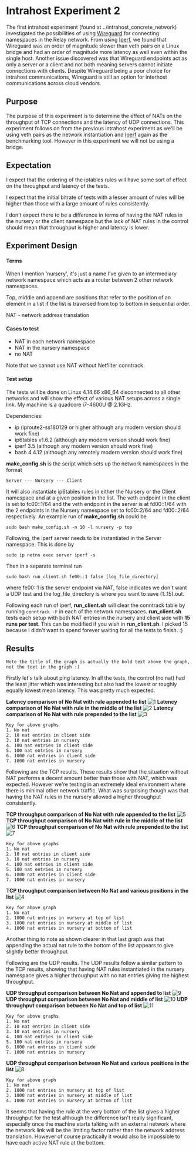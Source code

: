 # Intrahost Experiment 2

The first intrahost experiment (found at ../intrahost_concrete_network)
investigated the possibilities of using [Wireguard](https://www.wireguard.com/)
for connecting namespaces in the Relay network. From using
[Iperf](https://iperf.fr/), we found that Wireguard was an order of magnitude
slower than veth pairs on a Linux bridge and had an order of magnitude more
latency as well even within the single host. Another issue discovered was that
Wireguard endpoints act as only a server or a client and not both meaning
servers cannot initiate connections with clients. Despite Wireguard being a poor
choice for intrahost communications, Wireguard is still an option for interhost
communications across cloud vendors.

## Purpose

The purpose of this experiment is to determine the effect of NATs on the
throughput of TCP connections and the latency of UDP connections. This
experiment follows on from the previous intrahost experiment as we'll be using
veth pairs as the network instantiation and [Iperf](https://iperf.fr/) again as
the benchmarking tool. However in this experiment we will not be using a bridge.

## Expectation

I expect that the ordering of the iptables rules will have some sort of effect
on the throughput and latency of the tests.

I expect that the initial bitrate of
tests with a lesser amount of rules will be higher than those with a large
amount of rules consistently.

I don't expect there to be a difference in terms of having the NAT rules in the
nursery or the client namespace but the lack of NAT rules in the control should
mean that throughput is higher and latency is lower.

## Experiment Design

#### Terms
When I mention 'nursery', it's just a name I've given to an intermediary network
namespace which acts as a router between 2 other network namespaces.

Top, middle and append are positions that refer to the position of an element in
a list if the list is traversed from top to bottom in sequential order.

NAT - network address translation

#### Cases to test

* NAT in each network namespace
* NAT in the nursery namespace
* no NAT

Note that we cannot use NAT without Netfilter conntrack.

#### Test setup

The tests will be done on Linux 4.14.66 x86_64 disconnected to all other
networks and will show the effect of various NAT setups across a single link.
My machine is a quadcore i7-4600U @ 2.1GHz.

Dependencies:
* ip (iproute2-ss180129 or higher although any modern version should work fine)
* ip6tables v1.6.2 (although any modern version should work fine)
* iperf 3.5 (although any modern version should work fine)
* bash 4.4.12 (although any remotely modern version should work fine)

__make_config.sh__ is the script which sets up the network namespaces in the
format
```
Server --- Nursery --- Client
```
It will also instantiate ip6tables rules in either the Nursery or the Client
namespace and at a given position in the list. The veth endpoint in the client
is set to fc00::1/64 and the veth endpoint in the server is at fd00::1/64 with
the 2 endpoints in the Nursery namespace set to fc00::2/64 and fd00::2/64
respectively.
An example run of __make_config.sh__ could be
```
sudo bash make_config.sh -n 10 -l nursery -p top
```

Following, the iperf server needs to be instantiated in the Server namespace.
This is done by
```
sudo ip netns exec server iperf -s
```

Then in a separate terminal run
```
sudo bash run_client.sh fe00::1 false [log_file_directory]
```
where fe00::1 is the server endpoint via NAT, false indicates we don't want a
UDP test and the log_file_directory is where you want to save (1..15).out.

Following each run of iperf, __run_client.sh__ will clear the conntrack table by
running `conntrack -F` in each of the network namespaces. __run_client.sh__
tests each setup with both NAT entries in the nursery and client side with
__15 runs per test__. This can be modified if you wish in __run_client.sh__. I
picked 15 because I didn't want to spend forever waiting for all the tests to
finish. :)

## Results
`Note the title of the graph is actually the bold text above the graph, not the
text in the graph :)`

Firstly let's talk about ping latency. In all the tests, the control (no nat)
had the least jitter which was interesting but also had the lowest or roughly
equally lowest mean latency. This was pretty much expected.

__Latency comparison of No Nat with rule appended to list__
![1](https://web.archive.org/web/20190103053925im_/https://raw.githubusercontent.com/MatrixAI/Relay/master/experiments/intrahost2/graphs/ping_latency_natappend.png)
__Latency comparison of No Nat with rule in the middle of the list__
![2](https://web.archive.org/web/20190103053953im_/https://raw.githubusercontent.com/MatrixAI/Relay/master/experiments/intrahost2/graphs/ping_latency_natmiddle.png)
__Latency comparison of No Nat with rule prepended to the list__
![3](https://web.archive.org/web/20190103054019im_/https://raw.githubusercontent.com/MatrixAI/Relay/master/experiments/intrahost2/graphs/ping_latency_nattop.png)

```
Key for above graphs
1. No nat
2. 10 nat entries in client side
3. 10 nat entries in nursery
4. 100 nat entries in client side
5. 100 nat entries in nursery
6. 1000 nat entries in client side
7. 1000 nat entries in nursery
```

Following are the TCP results.
These results show that the situation without NAT performs a decent amount
better than those with NAT, which was expected. However we're testing in an
extremely ideal environment where there is minimal other network traffic. What
was surprising though was that having the NAT rules in the nursery allowed a
higher throughput consistently.

__TCP throughput comparison of No Nat with rule appended to the list__
![5](https://web.archive.org/web/20190103054113im_/https://raw.githubusercontent.com/MatrixAI/Relay/master/experiments/intrahost2/graphs/tcp_throughput_append_comparison.png)
__TCP throughput comparison of No Nat with rule in the middle of the list__
![6](https://web.archive.org/web/20190103054141im_/https://raw.githubusercontent.com/MatrixAI/Relay/master/experiments/intrahost2/graphs/tcp_throughput_middle_comparison.png)
__TCP throughput comparison of No Nat with rule prepended to the list__
![7](https://web.archive.org/web/20190103054203im_/https://raw.githubusercontent.com/MatrixAI/Relay/master/experiments/intrahost2/graphs/tcp_throughput_top_comparison.png)

```
Key for above graphs
1. No nat
2. 10 nat entries in client side
3. 10 nat entries in nursery
4. 100 nat entries in client side
5. 100 nat entries in nursery
6. 1000 nat entries in client side
7. 1000 nat entries in nursery
```
__TCP throughput comparison between No Nat and various positions in the list__
![4](https://web.archive.org/web/20190103054051im_/https://raw.githubusercontent.com/MatrixAI/Relay/master/experiments/intrahost2/graphs/tcp_nonat_vs_topmiddleappend_nursery_nat1k_comparison.png)

```
Key for above graph
1. No nat
2. 1000 nat entries in nursery at top of list
3. 1000 nat entries in nursery at middle of list
4. 1000 nat entries in nursery at bottom of list
```
Another thing to note as shown clearer in that last graph was that appending the
actual nat rule to the bottom of the list appears to give slightly better
throughput.

Following are the UDP results. The UDP results follow a similar pattern to the
TCP results, showing that having NAT rules instantiated in the nursery namespace
gives a higher throughput with no nat entries giving the highest throughput.

__UDP throughput comparison between No Nat and appended to list__
![9](https://web.archive.org/web/20190103054243im_/https://raw.githubusercontent.com/MatrixAI/Relay/master/experiments/intrahost2/graphs/udp_throughput_append_comparison.png)
__UDP throughput comparison between No Nat and middle of list__
![10](https://web.archive.org/web/20190103054303im_/https://raw.githubusercontent.com/MatrixAI/Relay/master/experiments/intrahost2/graphs/udp_throughput_middle_comparison.png)
__UDP throughput comparison between No Nat and top of list__
![11](https://web.archive.org/web/20190103054326im_/https://raw.githubusercontent.com/MatrixAI/Relay/master/experiments/intrahost2/graphs/udp_throughput_top_comparison.png)

```
Key for above graphs
1. No nat
2. 10 nat entries in client side
3. 10 nat entries in nursery
4. 100 nat entries in client side
5. 100 nat entries in nursery
6. 1000 nat entries in client side
7. 1000 nat entries in nursery
```

__UDP throughput comparison between No Nat and various positions in the list__
![8](https://web.archive.org/web/20190103054224im_/https://raw.githubusercontent.com/MatrixAI/Relay/master/experiments/intrahost2/graphs/udp_nonat_vs_topmiddleappend_nursery_nat1k_comparison.png)

```
Key for above graph
1. No nat
2. 1000 nat entries in nursery at top of list
3. 1000 nat entries in nursery at middle of list
4. 1000 nat entries in nursery at bottom of list
```

It seems that having the rule at the very bottom of the list gives a higher
throughput for the test although the difference isn't really significant,
especially once the machine starts talking with an external network where the
network link will be the limiting factor rather than the network address
translation.
However of course practically it would also be impossible to have each active
NAT rule at the bottom.



